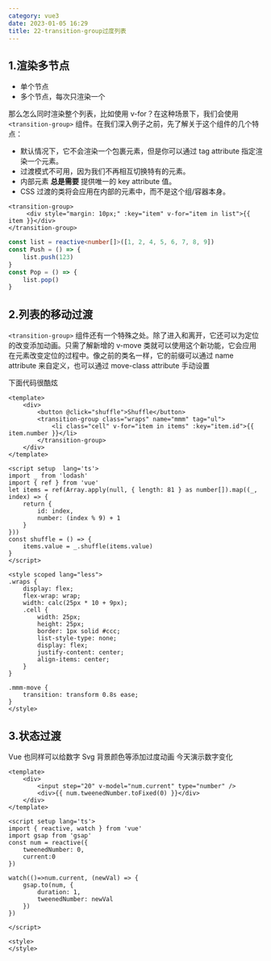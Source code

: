 ```yaml
---
category: vue3
date: 2023-01-05 16:29
title: 22-transition-group过度列表
---
```


## 1.渲染多节点
-   单个节点
-   多个节点，每次只渲染一个

那么怎么同时渲染整个列表，比如使用 v-for？在这种场景下，我们会使用 `<transition-group>` 组件。在我们深入例子之前，先了解关于这个组件的几个特点：

-   默认情况下，它不会渲染一个包裹元素，但是你可以通过 tag attribute 指定渲染一个元素。
-   过渡模式不可用，因为我们不再相互切换特有的元素。
-   内部元素 **总是需要** 提供唯一的 key attribute 值。
-   CSS 过渡的类将会应用在内部的元素中，而不是这个组/容器本身。

```vue
<transition-group>
     <div style="margin: 10px;" :key="item" v-for="item in list">{{ item }}</div>
</transition-group>
```


```ts
const list = reactive<number[]>([1, 2, 4, 5, 6, 7, 8, 9])
const Push = () => {
    list.push(123)
}
const Pop = () => {
    list.pop()
}
```

## 2.列表的移动过渡
`<transition-group>` 组件还有一个特殊之处。除了进入和离开，它还可以为定位的改变添加动画。只需了解新增的 v-move 类就可以使用这个新功能，它会应用在元素改变定位的过程中。像之前的类名一样，它的前缀可以通过 name attribute 来自定义，也可以通过 move-class attribute 手动设置

下面代码很酷炫
```vue
<template>
    <div>
        <button @click="shuffle">Shuffle</button>
        <transition-group class="wraps" name="mmm" tag="ul">
            <li class="cell" v-for="item in items" :key="item.id">{{ item.number }}</li>
        </transition-group>
    </div>
</template>
  
<script setup  lang='ts'>
import _ from 'lodash'
import { ref } from 'vue'
let items = ref(Array.apply(null, { length: 81 } as number[]).map((_, index) => {
    return {
        id: index,
        number: (index % 9) + 1
    }
}))
const shuffle = () => {
    items.value = _.shuffle(items.value)
}
</script>
  
<style scoped lang="less">
.wraps {
    display: flex;
    flex-wrap: wrap;
    width: calc(25px * 10 + 9px);
    .cell {
        width: 25px;
        height: 25px;
        border: 1px solid #ccc;
        list-style-type: none;
        display: flex;
        justify-content: center;
        align-items: center;
    }
}
 
.mmm-move {
    transition: transform 0.8s ease;
}
</style>
```

## 3.状态过渡

Vue 也同样可以给数字 Svg 背景颜色等添加过度动画 今天演示数字变化


```vue
<template>
    <div>
        <input step="20" v-model="num.current" type="number" />
        <div>{{ num.tweenedNumber.toFixed(0) }}</div>
    </div>
</template>
    
<script setup lang='ts'>
import { reactive, watch } from 'vue'
import gsap from 'gsap'
const num = reactive({
    tweenedNumber: 0,
    current:0
})
 
watch(()=>num.current, (newVal) => {
    gsap.to(num, {
        duration: 1,
        tweenedNumber: newVal
    })
})
 
</script>
    
<style>
</style>
```